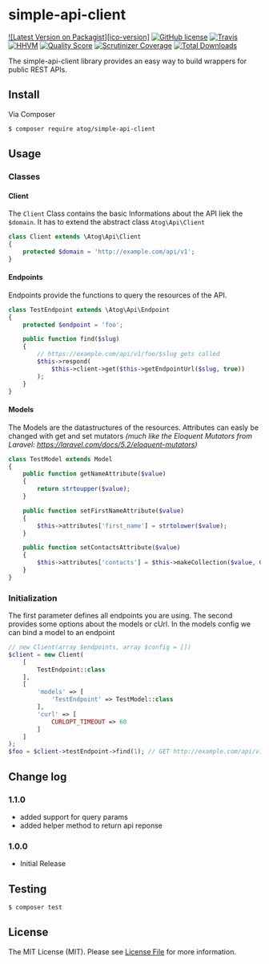# simple-api-client
[![Latest Version on Packagist][ico-version]][link-packagist]
[![GitHub license][ico-license]][link-license]
[![Travis][ico-testing]][link-testing]
[![HHVM][ico-hhvm]][link-hhvm]
[![Quality Score][ico-code-quality]][link-code-quality]
[![Scrutinizer Coverage][ico-code-coverage]][link-code-coverage]
[![Total Downloads][ico-downloads]][link-downloads]

The simple-api-client library provides an easy way to build wrappers for public REST APIs.

## Install

Via Composer

``` bash
$ composer require atog/simple-api-client
```

## Usage
### Classes
#### Client
The `Client` Class contains the basic Informations about the API liek the `$domain`. It has to extend the abstract class `Atog\Api\Client`
```php
class Client extends \Atog\Api\Client
{
	protected $domain = 'http://example.com/api/v1';
}
```

#### Endpoints
Endpoints provide the functions to query the resources of the API.
```php
class TestEndpoint extends \Atog\Api\Endpoint
{
	protected $endpoint = 'foo';

	public function find($slug)
    {
        // https://example.com/api/v1/foo/$slug gets called
		$this->respond(
		    $this->client->get($this->getEndpointUrl($slug, true))
		); 
    }
}
```
#### Models
The Models are the datastructures of the resources. Attributes can easly be changed with get and set mutators *(much like the Eloquent Mutators from Laravel: https://laravel.com/docs/5.2/eloquent-mutators)*
```php
class TestModel extends Model
{
    public function getNameAttribute($value)
    {
    	return strtoupper($value);
    }

    public function setFirstNameAttribute($value)
    {
    	$this->attributes['first_name'] = strtolower($value);
    }

    public function setContactsAttribute($value)
    {
    	$this->attributes['contacts'] = $this->makeCollection($value, Contacts::class);
    }
}
```

### Initialization
The first parameter defines all endpoints you are using. The second provides some options about the models or cUrl. In the models config we can bind a model to an endpoint

```php
// new Client(array $endpoints, array $config = [])
$client = new Client(
    [
        TestEndpoint::class
    ],
    [
        'models' => [
            'TestEndpoint' => TestModel::class
        ],
        'curl' => [
            CURLOPT_TIMEOUT => 60
        ]
    ]
);
$foo = $client->testEndpoint->find(1); // GET http://example.com/api/v1/foo/1
```
## Change log

### 1.1.0
* added support for query params
* added helper method to return api reponse

### 1.0.0
* Initial Release

## Testing

``` bash
$ composer test
```

## License

The MIT License (MIT). Please see [License File](LICENSE) for more information.

[ico-release]: https://img.shields.io/github/release/PascalKleindienst/simple-api-client.svg?style=flat-square
[ico-license]: https://img.shields.io/github/license/PascalKleindienst/simple-api-client.svg?style=flat-square
[ico-code-quality]: https://img.shields.io/scrutinizer/g/PascalKleindienst/simple-api-client.svg?style=flat-square
[ico-code-coverage]: https://img.shields.io/scrutinizer/coverage/g/PascalKleindienst/simple-api-client.svg?style=flat-square
[ico-testing]: https://img.shields.io/travis/PascalKleindienst/simple-api-client.svg?style=flat-square
[ico-hhvm]: https://img.shields.io/hhvm/atog/simple-api-client.svg?style=flat-square
[ico-downloads]: https://img.shields.io/packagist/dt/atog/simple-api-client.svg?style=flat-square

[link-packagist]: https://packagist.org/packages/atog/simple-api-client
[link-release]: https://github.com/PascalKleindienst/simple-api-client/releases
[link-license]: https://github.com/PascalKleindienst/simple-api-client/blob/master/LICENSE
[link-code-quality]: https://scrutinizer-ci.com/g/PascalKleindienst/simple-api-client/?branch=master
[link-code-coverage]: https://scrutinizer-ci.com/g/PascalKleindienst/simple-api-client/?branch=master
[link-testing]: https://travis-ci.org/PascalKleindienst/simple-api-client
[link-hhvm]: http://hhvm.h4cc.de/package/atog/simple-api-client
[link-downloads]: https://packagist.org/packages/atog/simple-api-client
